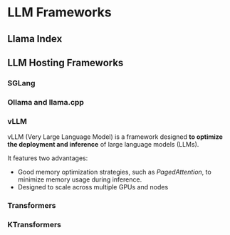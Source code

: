 # LLM Frameworks

## Llama Index

## LLM Hosting Frameworks

### SGLang

### Ollama and llama.cpp

### vLLM

vLLM (Very Large Language Model) is a framework designed **to optimize the deployment and inference** of large language models (LLMs).

It features two advantages:

* Good memory optimization strategies, such as *PagedAttention*, to minimize memory usage during inference.
* Designed to scale across multiple GPUs and nodes

### Transformers

### KTransformers
